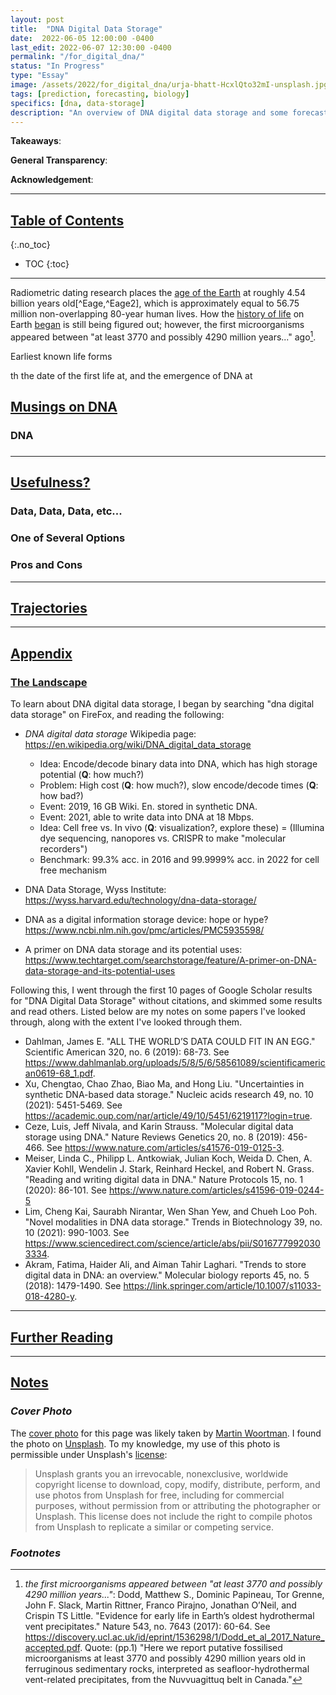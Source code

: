 ```yaml
---
layout: post
title:  "DNA Digital Data Storage"
date:  2022-06-05 12:00:00 -0400
last_edit: 2022-06-07 12:30:00 -0400
permalink: "/for_digital_dna/"
status: "In Progress"
type: "Essay"
image: /assets/2022/for_digital_dna/urja-bhatt-HcxlQto32mI-unsplash.jpg
tags: [prediction, forecasting, biology]
specifics: [dna, data-storage]
description: "An overview of DNA digital data storage and some forecasting questions concerning its future."
---
```


__Takeaways__:

__General Transparency__:

__Acknowledgement__:


<!-- Search DNA Digital Data Storage on
google scholar
first 16 pages,
dont keep all

search web of science
google scholar  -->

---

## [Table of Contents](#toc)
{:.no_toc}
* TOC
{:toc}

---

<!-- Life + DNA 
What DNA is 
Next Generation Sequencing
Storage potential
The problem of storage 
Some expectations 
DNA digital data storage 
pros 
cons 
bottlenecks  --> 

[wiki_DNA]: https://en.wikipedia.org/wiki/DNA "https://en.wikipedia.org/wiki/DNA"

[wiki_E_age]: https://en.wikipedia.org/wiki/Age_of_Earth "https://en.wikipedia.org/wiki/Age_of_Earth"

[^Eage]: _...roughly 4.54 billion years old_: Dalrymple, G. Brent. "The age of the Earth in the twentieth century: a problem (mostly) solved." Geological Society, London, Special Publications 190, no. 1 (2001): 205-221. See <https://creationismonline.com/YEC/Dalrymple_B.pdf>. Quote: (pp.1) "...the first calculation by Patterson in 1953 of a valid age for the Earth of
4.55Ga, using the primordial meteoritic lead composition and samples representing the
composition of modern Earth lead. The value for the age of the Earth in wide use today was
determined by Tera in 1980, who found a value of 4.54 Ga from a clever analysis of the lead
isotopic compositions of four ancient conformable lead deposits. Whether this age repre-
sents the age of the Earth's accretion, of core formation, or of the material from which the
Earth formed is not yet known, but recent evidence suggests it may approximate the latter."

[^Eage2]: _...roughly 4.54 billion years old_: Manhes, Gérard, Claude J. Allègre, Bernard Dupré, and Bruno Hamelin. "Lead isotope study of basic-ultrabasic layered complexes: Speculations about the age of the earth and primitive mantle characteristics." Earth and Planetary Science Letters 47, no. 3 (1980): 370-382. Quote: (pp.1) "If these two bodies are considered as pieces of a “primitive” closed-system mantle, a4.55 ± 0.01 age of the earth can be calculated from their Pb initial ratios."

[timeline_of_life]: https://en.wikipedia.org/wiki/Timeline_of_the_evolutionary_history_of_life "https://en.wikipedia.org/wiki/Timeline_of_the_evolutionary_history_of_life"

[life_began]: https://en.wikipedia.org/wiki/Earliest_known_life_forms "https://en.wikipedia.org/wiki/Earliest_known_life_forms"

Radiometric dating research places the [age of the Earth][wiki_E_age] at roughly 4.54 billion years old[^Eage,^Eage2], which is approximately equal to 56.75 million non-overlapping 80-year human lives. How the [history of life][timeline_of_life] on Earth [began][life_began] is still being figured out; however, the first microorganisms appeared between "at least 3770 and possibly 4290 million years..." ago[^early]. 

[earliest_life]: https://en.wikipedia.org/wiki/Earliest_known_life_forms "https://en.wikipedia.org/wiki/Earliest_known_life_forms" 

[^early]: _the first microorganisms appeared between "at least 3770 and possibly 4290 million years..."_: Dodd, Matthew S., Dominic Papineau, Tor Grenne, John F. Slack, Martin Rittner, Franco Pirajno, Jonathan O’Neil, and Crispin TS Little. "Evidence for early life in Earth’s oldest hydrothermal vent precipitates." Nature 543, no. 7643 (2017): 60-64. See <https://discovery.ucl.ac.uk/id/eprint/1536298/1/Dodd_et_al_2017_Nature_accepted.pdf>. Quote: (pp.1) "Here we report putative fossilised microorganisms at least 3770 and possibly 4290 million years old in ferruginous sedimentary rocks, interpreted as seafloor-hydrothermal vent-related precipitates, from the Nuvvuagittuq belt in Canada."

Earliest known life forms

th the date of the first life at, and the emergence of DNA at 


## [Musings on DNA](#what-is-it)

### DNA 

### 

---

## [Usefulness?](#usefulness?)

### Data, Data, Data, etc...

### One of Several Options 

### Pros and Cons 

---

## [Trajectories](#trajectories)

---

## [Appendix](#appendix)

### [The Landscape](#the-landscape)

To learn about DNA digital data storage, I began by searching "dna digital data storage" on FireFox, and reading the following:

- _DNA digital data storage_ Wikipedia page: <https://en.wikipedia.org/wiki/DNA_digital_data_storage>
    - Idea: Encode/decode binary data into DNA, which has high storage potential (__Q__: how much?)
    - Problem: High cost (__Q__: how much?), slow encode/decode times (__Q__: how bad?) 
    - Event: 2019, 16 GB Wiki. En. stored in synthetic DNA. 
    - Event: 2021, able to write data into DNA at 18 Mbps.
    - Idea: Cell free vs. In vivo (__Q__: visualization?, explore these) = (Illumina dye sequencing, nanopores vs. CRISPR to make "molecular recorders")
    - Benchmark: 99.3% acc. in 2016 and 99.9999% acc. in 2022 for cell free mechanism

- DNA Data Storage, Wyss Institute: <https://wyss.harvard.edu/technology/dna-data-storage/>
- DNA as a digital information storage device: hope or hype? <https://www.ncbi.nlm.nih.gov/pmc/articles/PMC5935598/>
- A primer on DNA data storage and its potential uses: <https://www.techtarget.com/searchstorage/feature/A-primer-on-DNA-data-storage-and-its-potential-uses>

Following this, I went through the first 10 pages of Google Scholar results for "DNA Digital Data Storage" without citations, and skimmed some results and read others. Listed below are my notes on some papers I've looked through, along with the extent I've looked through them.

- Dahlman, James E. "ALL THE WORLD’S DATA COULD FIT IN AN EGG." Scientific American 320, no. 6 (2019): 68-73. See <https://www.dahlmanlab.org/uploads/5/8/5/6/58561089/scientificamerican0619-68_1.pdf>.
- Xu, Chengtao, Chao Zhao, Biao Ma, and Hong Liu. "Uncertainties in synthetic DNA-based data storage." Nucleic acids research 49, no. 10 (2021): 5451-5469. See <https://academic.oup.com/nar/article/49/10/5451/6219117?login=true>. 
- Ceze, Luis, Jeff Nivala, and Karin Strauss. "Molecular digital data storage using DNA." Nature Reviews Genetics 20, no. 8 (2019): 456-466. See <https://www.nature.com/articles/s41576-019-0125-3>.
- Meiser, Linda C., Philipp L. Antkowiak, Julian Koch, Weida D. Chen, A. Xavier Kohll, Wendelin J. Stark, Reinhard Heckel, and Robert N. Grass. "Reading and writing digital data in DNA." Nature Protocols 15, no. 1 (2020): 86-101. See <https://www.nature.com/articles/s41596-019-0244-5>
- Lim, Cheng Kai, Saurabh Nirantar, Wen Shan Yew, and Chueh Loo Poh. "Novel modalities in DNA data storage." Trends in Biotechnology 39, no. 10 (2021): 990-1003. See <https://www.sciencedirect.com/science/article/abs/pii/S0167779920303334>. 
- Akram, Fatima, Haider Ali, and Aiman Tahir Laghari. "Trends to store digital data in DNA: an overview." Molecular biology reports 45, no. 5 (2018): 1479-1490. See <https://link.springer.com/article/10.1007/s11033-018-4280-y>.

---

## [Further Reading](#fur-read)

---

## [Notes](#notes)

### *Cover Photo*

The [cover photo](https://unsplash.com/photos/IyMaEo0f728) for this page was likely taken by [Martin Woortman](https://unsplash.com/@martfoto1). I found the photo on [Unsplash](https://unsplash.com/). To my knowledge, my use of this photo is permissible under Unsplash's [license](https://unsplash.com/license):
> Unsplash grants you an irrevocable, nonexclusive, worldwide copyright license to download, copy, modify, distribute, perform, and use photos from Unsplash for free, including for commercial purposes, without permission from or attributing the photographer or Unsplash. This license does not include the right to compile photos from Unsplash to replicate a similar or competing service.

### *Footnotes*
